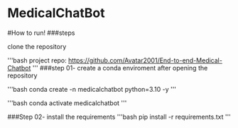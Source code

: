 # MedicalChatBot


#How to run!
###steps

clone the repository

'''bash
project repo: https://github.com/Avatar2001/End-to-end-Medical-Chatbot
'''
###step 01- create a conda enviroment after opening the repository

'''bash
conda create -n medicalchatbot python=3.10 -y
'''

'''bash
conda activate medicalchatbot
'''

###Step 02- install the requirements
'''bash
pip install -r requirements.txt
'''
